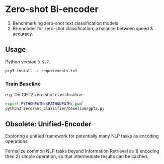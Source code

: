 # Zero-shot Bi-encoder 
1. Benchmarking zero-shot text classification models
2. Bi-encoder for zero-shot classification, a balance between speed & accuracy.




## Usage
Python version `3.9.7`.

```bash
pip3 install -r requirements.txt
```


### Train Baseline 
e.g. On GPT2 zero shot classification: 
```bash
export PYTHONPATH=$PATHONPATH:`pwd`
python3 zeroshot_classifier/baseline/gpt2.py
```


## Obsolete: Unified-Encoder
Exploring a unified framework for potentially many NLP tasks as encoding operations



Formalize common NLP tasks beyond Information Retrieval as 1) encoding then 2) simple operation, so that intermediate results can be cached. 

